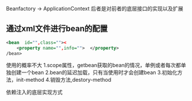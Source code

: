 Beanfactory -> ApplicationContext
后者是对前者的底层接口的实现以及扩展
## 通过xml文件进行bean的配置

~~~bean.xml
<bean  id="",class=""><
	<property name="",info="">  </property>
/bean>
~~~

使用的概率不大
1.scope属性，getbean获取的bean的情况，单例或者每次都单独创建一个bean
2.bean的延迟加载，只有当使用时才会创建bean
3.初始化方法，init-method
4.销毁方法,destory-method



依赖注入的底层实现方式